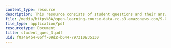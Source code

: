 ```yaml
---
content_type: resource
description: This resource consists of student questions and their answers.
file: /media/https%3A/open-learning-course-data-rc.s3.amazonaws.com/9-01-neuroscience-and-behavior-fall-2003/f0a4a4b406ff09d2b644797310835130_student_ques_3.pdf
file_type: application/pdf
resourcetype: Document
title: student_ques_3.pdf
uid: f0a4a4b4-06ff-09d2-b644-797310835130
---
```


